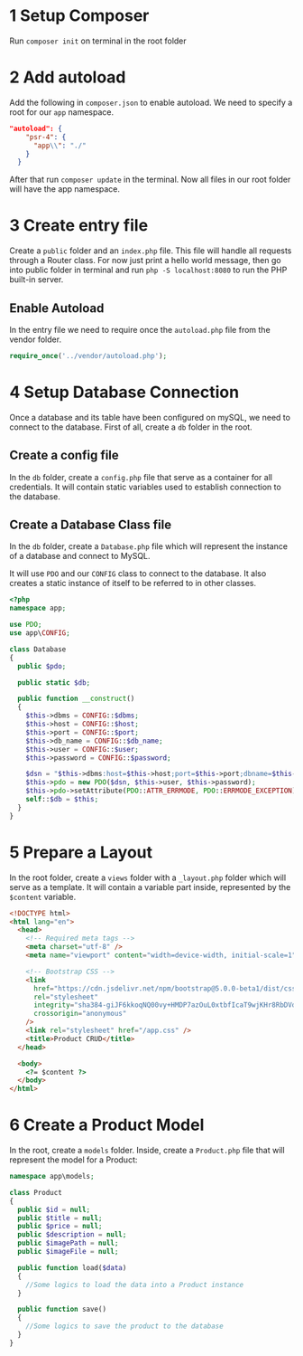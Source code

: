 # 1 Setup Composer

Run `composer init` on terminal in the root folder

# 2 Add autoload

Add the following in `composer.json` to enable autoload.
We need to specify a root for our `app` namespace.

```json
"autoload": {
    "psr-4": {
      "app\\": "./"
    }
  }
```

After that run `composer update` in the terminal.
Now all files in our root folder will have the app namespace.

# 3 Create entry file

Create a `public` folder and an `index.php` file. This file will handle all requests through a Router class. For now just print a hello world message, then go into public folder in terminal and run `php -S localhost:8080` to run the PHP built-in server.

## Enable Autoload

In the entry file we need to require once the `autoload.php` file from the vendor folder.

```php
require_once('../vendor/autoload.php');
```

# 4 Setup Database Connection

Once a database and its table have been configured on mySQL, we need to connect to the database. First of all, create a `db` folder in the root.

## Create a config file

In the `db` folder, create a `config.php` file that serve as a container for all credentials. It will contain static variables used to establish connection to the database.

## Create a Database Class file

In the `db` folder, create a `Database.php` file which will represent the instance of a database and connect to MySQL.

It will use `PDO` and our `CONFIG` class to connect to the database.
It also creates a static instance of itself to be referred to in other classes.

```php
<?php
namespace app;

use PDO;
use app\CONFIG;

class Database
{
  public $pdo;

  public static $db;

  public function __construct()
  {
    $this->dbms = CONFIG::$dbms;
    $this->host = CONFIG::$host;
    $this->port = CONFIG::$port;
    $this->db_name = CONFIG::$db_name;
    $this->user = CONFIG::$user;
    $this->password = CONFIG::$password;

    $dsn = "$this->dbms:host=$this->host;port=$this->port;dbname=$this->db_name";
    $this->pdo = new PDO($dsn, $this->user, $this->password);
    $this->pdo->setAttribute(PDO::ATTR_ERRMODE, PDO::ERRMODE_EXCEPTION);
    self::$db = $this;
  }
}
```

# 5 Prepare a Layout

In the root folder, create a `views` folder with a `_layout.php` folder which will serve as a template. It will contain a variable part inside, represented by the `$content` variable.

```html
<!DOCTYPE html>
<html lang="en">
  <head>
    <!-- Required meta tags -->
    <meta charset="utf-8" />
    <meta name="viewport" content="width=device-width, initial-scale=1" />

    <!-- Bootstrap CSS -->
    <link
      href="https://cdn.jsdelivr.net/npm/bootstrap@5.0.0-beta1/dist/css/bootstrap.min.css"
      rel="stylesheet"
      integrity="sha384-giJF6kkoqNQ00vy+HMDP7azOuL0xtbfIcaT9wjKHr8RbDVddVHyTfAAsrekwKmP1"
      crossorigin="anonymous"
    />
    <link rel="stylesheet" href="/app.css" />
    <title>Product CRUD</title>
  </head>

  <body>
    <?= $content ?>
  </body>
</html>
```

# 6 Create a Product Model

In the root, create a `models` folder. Inside, create a `Product.php` file that will represent the model for a Product:

```php
namespace app\models;

class Product
{
  public $id = null;
  public $title = null;
  public $price = null;
  public $description = null;
  public $imagePath = null;
  public $imageFile = null;

  public function load($data)
  {
    //Some logics to load the data into a Product instance
  }

  public function save()
  {
    //Some logics to save the product to the database
  }
}
```
